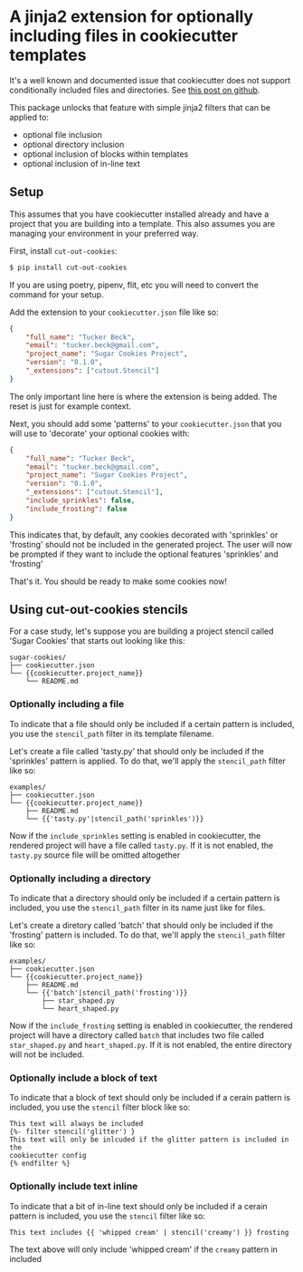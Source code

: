 # A jinja2 extension for optionally including files in cookiecutter templates

It's a well known and documented issue that cookiecutter does not support
conditionally included files and directories. See
[this post on github](https://github.com/cookiecutter/cookiecutter/issues/723).

This package unlocks that feature with simple jinja2 filters that can be
applied to:
* optional file inclusion
* optional directory inclusion
* optional inclusion of blocks within templates
* optional inclusion of in-line text


## Setup

This assumes that you have cookiecutter installed already and have a project
that you are building into a template. This also assumes you are managing
your environment in your preferred way.

First, install `cut-out-cookies`:
```bash
$ pip install cut-out-cookies
```
If you are using poetry, pipenv, flit, etc you will need to convert the
command for your setup.

Add the extension to your `cookiecutter.json` file like so:
```json
{
    "full_name": "Tucker Beck",
    "email": "tucker.beck@gmail.com",
    "project_name": "Sugar Cookies Project",
    "version": "0.1.0",
    "_extensions": ["cutout.Stencil"]
}
```
The only important line here is where the extension is being added. The
reset is just for example context.

Next, you should add some 'patterns' to your `cookiecutter.json` that you
will use to 'decorate' your optional cookies with:
```json
{
    "full_name": "Tucker Beck",
    "email": "tucker.beck@gmail.com",
    "project_name": "Sugar Cookies Project",
    "version": "0.1.0",
    "_extensions": ["cutout.Stencil"],
    "include_sprinkles": false,
    "include_frosting": false
}
```
This indicates that, by default, any cookies decorated with 'sprinkles' or
'frosting' should not be included in the generated project. The user will
now be prompted if they want to include the optional features 'sprinkles'
and 'frosting'

That's it. You should be ready to make some cookies now!


## Using cut-out-cookies stencils

For a case study, let's suppose you are building a project stencil called
'Sugar Cookies' that starts out looking like this:
```
sugar-cookies/
├── cookiecutter.json
└── {{cookiecutter.project_name}}
    └── README.md
```


### Optionally including a file

To indicate that a file should only be included if a certain pattern is
included, you use the `stencil_path` filter in its template filename.

Let's create a file called 'tasty.py' that should only be included if the
'sprinkles' pattern is applied. To do that, we'll apply the `stencil_path`
filter like so:
```
examples/
├── cookiecutter.json
└── {{cookiecutter.project_name}}
    ├── README.md
    └── {{'tasty.py'|stencil_path('sprinkles')}}
```

Now if the `include_sprinkles` setting is enabled in cookiecutter, the rendered
project will have a file called `tasty.py`. If it is not enabled, the `tasty.py`
source file will be omitted altogether


### Optionally including a directory

To indicate that a directory should only be included if a certain pattern is
included, you use the `stencil_path` filter in its name just like for files.

Let's create a diretory called 'batch' that should only be included if the
'frosting' pattern is included. To do that, we'll apply the `stencil_path` filter
like so:
```
examples/
├── cookiecutter.json
└── {{cookiecutter.project_name}}
    ├── README.md
    └── {{'batch'|stencil_path('frosting')}}
        ├── star_shaped.py
        └── heart_shaped.py
```

Now if the `include_frosting` setting is enabled in cookiecutter, the rendered
project will have a directory called `batch` that includes two file called
`star_shaped.py` and `heart_shaped.py`. If it is not enabled, the entire directory
will not be included.


### Optionally include a block of text

To indicate that a block of text should only be included if a cerain pattern
is included, you use the `stencil` filter block like so:
```
This text will always be included
{%- filter stencil('glitter') }
This text will only be inlcuded if the glitter pattern is included in the
cookiecutter config
{% endfilter %}
```


### Optionally include text inline

To indicate that a bit  of in-line text should only be included if a cerain pattern
is included, you use the `stencil` filter like so:
```
This text includes {{ 'whipped cream' | stencil('creamy') }} frosting
```
The text above will only include 'whipped cream' if the `creamy` pattern in included
